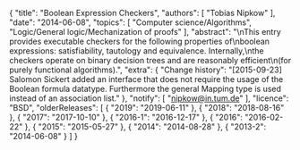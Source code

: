 {
    "title": "Boolean Expression Checkers",
    "authors": [
        "Tobias Nipkow"
    ],
    "date": "2014-06-08",
    "topics": [
        "Computer science/Algorithms",
        "Logic/General logic/Mechanization of proofs"
    ],
    "abstract": "\nThis entry provides executable checkers for the following properties of\nboolean expressions: satisfiability, tautology and equivalence. Internally,\nthe checkers operate on binary decision trees and are reasonably efficient\n(for purely functional algorithms).",
    "extra": {
        "Change history": "[2015-09-23] Salomon Sickert added an interface that does not require the usage of the Boolean formula datatype. Furthermore the general Mapping type is used instead of an association list."
    },
    "notify": [
        "nipkow@in.tum.de"
    ],
    "licence": "BSD",
    "olderReleases": [
        {
            "2019": "2019-06-11"
        },
        {
            "2018": "2018-08-16"
        },
        {
            "2017": "2017-10-10"
        },
        {
            "2016-1": "2016-12-17"
        },
        {
            "2016": "2016-02-22"
        },
        {
            "2015": "2015-05-27"
        },
        {
            "2014": "2014-08-28"
        },
        {
            "2013-2": "2014-06-08"
        }
    ]
}